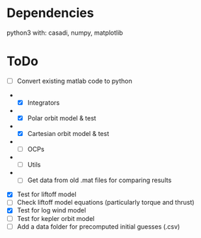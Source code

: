 # Dependencies
python3 with: casadi, numpy, matplotlib

# ToDo
- [ ] Convert existing matlab code to python
- - [x] Integrators
- - [x] Polar orbit model & test
- - [x] Cartesian orbit model & test
- - [ ] OCPs
- - [ ] Utils
- - [ ] Get data from old .mat files for comparing results
- [x] Test for liftoff model
- [ ] Check liftoff model equations (particularly torque and thrust)
- [x] Test for log wind model
- [ ] Test for kepler orbit model
- [ ] Add a data folder for precomputed initial guesses (.csv)
